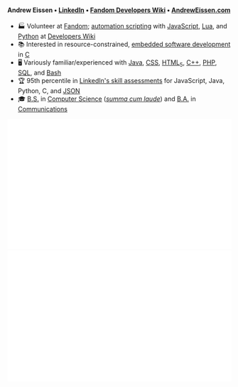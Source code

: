 #### Andrew Eissen • [LinkedIn](https://linkedin.com/in/andreweissen) • [Fandom Developers Wiki](https://dev.fandom.com/eizen) • [AndrewEissen.com](https://andreweissen.com) ####
* 🏭 Volunteer at [Fandom](https://en.wikipedia.org/wiki/Fandom_(website)); [automation scripting](https://en.wikipedia.org/wiki/Scripting_language) with [JavaScript](https://en.wikipedia.org/wiki/JavaScript), [Lua](https://en.wikipedia.org/wiki/Lua_(programming_language)), and [Python](https://en.wikipedia.org/wiki/Python_(programming_language)) at [Developers Wiki](https://dev.fandom.com/)
* 📚 Interested in resource-constrained, [embedded software development](https://en.wikipedia.org/wiki/Embedded_software) in [C](https://en.wikipedia.org/wiki/C_(programming_language))
* 🖥️ Variously familiar/experienced with [Java](https://en.wikipedia.org/wiki/Java_(programming_language)), [CSS](https://en.wikipedia.org/wiki/CSS), [HTML<sub>5</sub>](https://en.wikipedia.org/wiki/HTML5), [C++](https://en.wikipedia.org/wiki/C%2B%2B), [PHP](https://en.wikipedia.org/wiki/PHP), [SQL](https://en.wikipedia.org/wiki/SQL), and [Bash](https://en.wikipedia.org/wiki/Bash_(Unix_shell))
* 🏆 95th percentile in [LinkedIn's skill assessments](https://www.linkedin.com/help/linkedin/answer/94427/linkedin-skill-assessments?lang=en) for JavaScript, Java, Python, C, and [JSON](https://en.wikipedia.org/wiki/JSON)
* 🎓 [B.S.](https://en.wikipedia.org/wiki/Bachelor_of_Science) in [Computer Science](https://en.wikipedia.org/wiki/Computer_science) ([*summa cum laude*](https://en.wikipedia.org/wiki/Latin_honors#Distinctions)) and [B.A.](https://en.wikipedia.org/wiki/Bachelor_of_Arts) in [Communications](https://en.wikipedia.org/wiki/Communication_studies)
<a href="https://github.com/jstrieb/github-stats">
 
![overview](https://github.com/andreweissen/github-stats/blob/master/generated/overview.svg)
![languages](https://github.com/andreweissen/github-stats/blob/master/generated/languages.svg)
  
</a>
